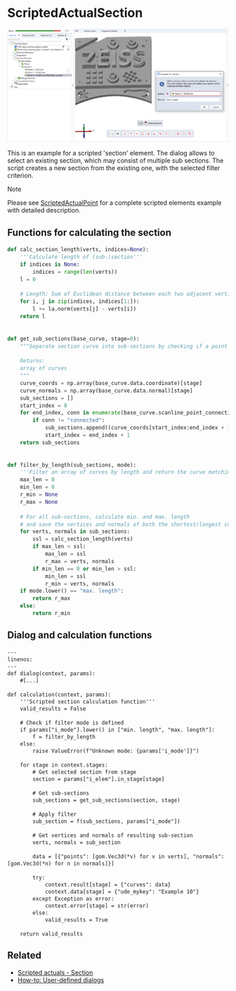 # ScriptedActualSection

![Scripted section element example](scripted_actual_section.png)

This is an example for a scripted 'section' element. The dialog allows to select an existing section, which may consist of multiple sub sections. The script creates a new section from the existing one, with the selected filter criterion.

> [!NOTE]
> Please see [ScriptedActualPoint](https://github.com/ZEISS/zeiss-inspect-app-examples/blob/dev/AppExamples/scripted_actuals/ScriptedActualPoint/doc/Documentation.md) for a complete scripted elements example with detailed description.

## Functions for calculating the section

```python
def calc_section_length(verts, indices=None):
    '''Calculate length of (sub-)section'''
    if indices is None:
        indices = range(len(verts))
    l = 0

    # Length: Sum of Euclidean distance between each two adjacent vertices of the curve
    for i, j in zip(indices, indices[1:]):
        l += la.norm(verts[j] - verts[i])
    return l


def get_sub_sections(base_curve, stage=0):
    """Separate section curve into sub-sections by checking if a point is connected to another point

    Returns:
    array of curves
    """
    curve_coords = np.array(base_curve.data.coordinate)[stage]
    curve_normals = np.array(base_curve.data.normal)[stage]
    sub_sections = []
    start_index = 0
    for end_index, conn in enumerate(base_curve.scanline_point_connection):
        if conn != "connected":
            sub_sections.append((curve_coords[start_index:end_index + 1], curve_normals[start_index:end_index + 1]))
            start_index = end_index + 1
    return sub_sections


def filter_by_length(sub_sections, mode):
    '''Filter an array of curves by length and return the curve matching the filter criterion'''
    max_len = 0
    min_len = 0
    r_min = None
    r_max = None

    # For all sub-sections, calculate min. and max. length
    # and save the vertices and normals of both the shortest/longest curve
    for verts, normals in sub_sections:
        ssl = calc_section_length(verts)
        if max_len < ssl:
            max_len = ssl
            r_max = verts, normals
        if min_len == 0 or min_len > ssl:
            min_len = ssl
            r_min = verts, normals
    if mode.lower() == "max. length":
        return r_max
    else:
        return r_min
```    

## Dialog and calculation functions

```{code-block} python
---
linenos:
---
def dialog(context, params):
    #[...]

def calculation(context, params):
    '''Scripted section calculation function'''
    valid_results = False

    # Check if filter mode is defined
    if params["i_mode"].lower() in ["min. length", "max. length"]:
        f = filter_by_length
    else:
        raise ValueError(f"Unknown mode: {params['i_mode']}")

    for stage in context.stages:
        # Get selected section from stage
        section = params["i_elem"].in_stage[stage]

        # Get sub-sections
        sub_sections = get_sub_sections(section, stage)

        # Apply filter
        sub_section = f(sub_sections, params["i_mode"])

        # Get vertices and normals of resulting sub-section
        verts, normals = sub_section

        data = [{"points": [gom.Vec3d(*v) for v in verts], "normals": [gom.Vec3d(*n) for n in normals]}]

        try:
            context.result[stage] = {"curves": data}
            context.data[stage] = {"ude_mykey": "Example 10"}
        except Exception as error:
            context.error[stage] = str(error)
        else:
            valid_results = True

    return valid_results
```

## Related

* [Scripted actuals - Section](https://zeissiqs.github.io/zeiss-inspect-addon-api/2025/python_api/scripted_elements_api.md#section)
* [How-to: User-defined dialogs](https://zeissiqs.github.io/zeiss-inspect-addon-api/2025/howtos/python_api_introduction/user_defined_dialogs.md)
